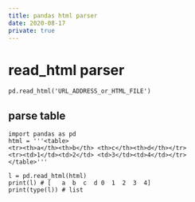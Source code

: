 ```yaml
---
title: pandas html parser
date: 2020-08-17
private: true
---
```

# read_html parser

    pd.read_html('URL_ADDRESS_or_HTML_FILE')

## parse table
    import pandas as pd
    html = '''<table>
    <tr><th>a</th><th>b</th> <th>c</th><th>d</th></tr>
    <tr><td>1</td><td>2</td> <td>3</td><td>4</td></tr>
    </table>'''

    l = pd.read_html(html)
    print(l) # [   a  b  c  d 0  1  2  3  4]
    print(type(l)) # list


